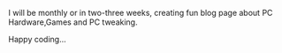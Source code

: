 I will be monthly or in two-three weeks, creating fun blog page about PC Hardware,Games and PC tweaking.

Happy coding...
